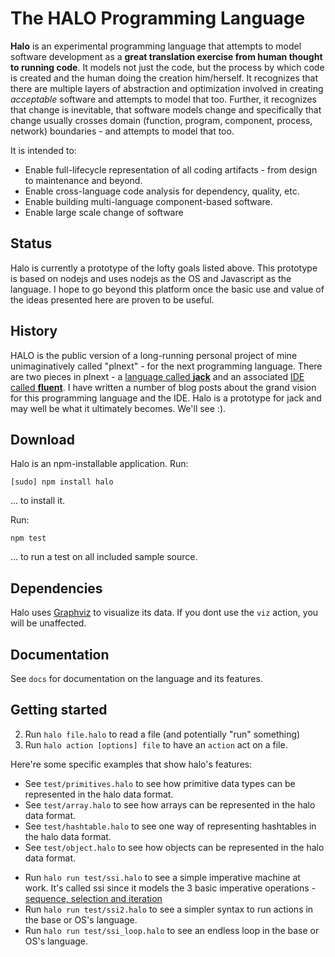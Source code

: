 The HALO Programming Language
==============================

**Halo** is an experimental programming language that attempts to model software development as a **great translation exercise from human thought to running code**. It models not just the code, but the process by which code is created and the human doing the creation him/herself. It recognizes that there are multiple layers of abstraction and optimization involved in creating *acceptable* software and attempts to model that too. Further, it recognizes that change is inevitable, that software models change and specifically that change usually crosses domain (function, program, component, process, network) boundaries - and attempts to model that too.

It is intended to:

* Enable full-lifecycle representation of all coding artifacts - from design to maintenance and beyond.
* Enable cross-language code analysis for dependency, quality, etc.
* Enable building multi-language component-based software.
* Enable large scale change of software

Status
------
Halo is currently a prototype of the lofty goals listed above. This prototype is based on nodejs and uses nodejs as the OS and Javascript as the language. I hope to go beyond this platform once the basic use and value of the ideas presented here are proven to be useful.

History
-------
HALO is the public version of a long-running personal project of mine unimaginatively called "plnext" - for the next programming language. There are two pieces in plnext - a [language called **jack**](http://tt2n.blogspot.com/search/label/jack) and an associated [IDE called **fluent**](http://tt2n.blogspot.com/search/label/fluent). I have written a number of blog posts about the grand vision for this programming language and the IDE. Halo is a prototype for jack and may well be what it ultimately becomes. We'll see :).

Download
--------
Halo is an npm-installable application. Run:

	[sudo] npm install halo

... to install it.

Run:

	npm test

... to run a test on all included sample source.

Dependencies
-------------

Halo uses [Graphviz](http://graphviz.org) to visualize its data. If you dont use the `viz` action, you will be unaffected.

Documentation
--------------

See `docs` for documentation on the language and its features.

Getting started
---------------

<!-- 1. Run `halo` to enter an interactive shell-->
<!-- 2. Run `halo [file|dir]` to read a file or directory (and potentially "run" something) -->

2. Run `halo file.halo` to read a file (and potentially "run" something)
3. Run `halo action [options] file` to have an `action` act on a file.

<!-- 3. Run `halo action [options] [file|dir]` to have an `action` act on a file or directory. -->

<!-- 4. Run `halo gui` to see halo's native IDE -->

Here're some specific examples that show halo's features:

* See `test/primitives.halo` to see how primitive data types can be represented in the halo data format.
* See `test/array.halo` to see how arrays can be represented in the halo data format.
* See `test/hashtable.halo` to see one way of representing hashtables in the halo data format.
* See `test/object.halo` to see how objects can be represented in the halo data format.

<!-- * Run the `analyze` action on any of the files above to get a graph analysis of the contents -->
<!-- * eg, run `halo analyze test/object.halo` to get a graph analysis of that file. -->
<!-- * Run the `viz` action on any of the files above to get a graphviz output of the contents -->
<!-- * eg, run `halo viz test/object.halo` to get a dot file output of that file. -->
<!-- * You can now run `dot -Tsvg -o output.svg object.dot` or run `halo viz -Tsvg test/object.halo` to get an svg display of `object.halo`. -->
<!-- * Run `halo viz test/spa.halo` to visualize the structure and behavior of a single page js app (as documented in that file) -->
<!-- * Run `halo viz test/abs_todomvc.halo` to visualize the structure and behavior of of an app that inherits from `spa.halo`. -->
* Run `halo run test/ssi.halo` to see a simple imperative machine at work. It's called ssi since it models the 3 basic imperative operations - [sequence, selection and iteration](http://en.wikipedia.org/wiki/Structured_programming#Control_structures)
* Run `halo run test/ssi2.halo` to see a simpler syntax to run actions in the base or OS's language.
* Run `halo run test/ssi_loop.halo` to see an endless loop in the base or OS's language.

<!-- * Run `halo run test/fizzbuzz.halo` to see a single-language app in action. -->
<!-- * Run `halo run test/todomvc/main.halo` to see a multi-language app in action. -->
